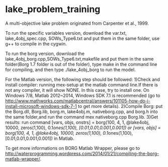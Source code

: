 lake_problem_training
=====================

  A multi-objective  lake problem originated from Carpenter et al., 1999.

To run the specific variables version, download the var.txt, lake_4obj_spec.cpp, SOWs_Type6.txt and put them in the same folder, use g++ to compile in the cygwin.


To run the borg version, download the lake_4obj_borg.cpp,SOWs_Type6.txt,makefile and put them in the same folder(Borg 1.7 folder is out of the folder), type make in the command line for compiling, and then type   ./lake_4obj_borg to run the model.




For the Matlab version, the following step should be followed:
1)Check and install compiler:  running mex-setup at the matlab command line.If there is not any compiler, it will show NONE. In this case, try to install one. On Windows 7/8, Matlab 2012~2014, Windows SDK 7.1 is recommended (go to http://www.mathworks.com/matlabcentral/answers/101105-how-do-i-install-microsoft-windows-sdk-7-1 to get more details).
2)Compile Borg:  put the Borg.dll, Borg.lib, borg.m, lake4obj.m, nativeborg.cpp, and borg.h into the same folder,and run the command mex nativeborg.cpp Borg.lib.
3)Get  results:  run command  [vars, objs, onstrs] = borg(100, 4, 1, @lake4obj, 10000, zeros(1,100), 0.1*ones(1,100), [0.01,0.01,0.001,0.001]) or  [vars, objs] = borg(100, 4, 1, @lake4obj, 10000, zeros(1,100), 0.1*ones(1,100), [0.01,0.01,0.001,0.001]) in Matlab.



To get more informations on BORG Matlab Wrapper, please go to http://waterprogramming.wordpress.com/2014/01/21/compiling-the-borg-matlab-wrapper/.


